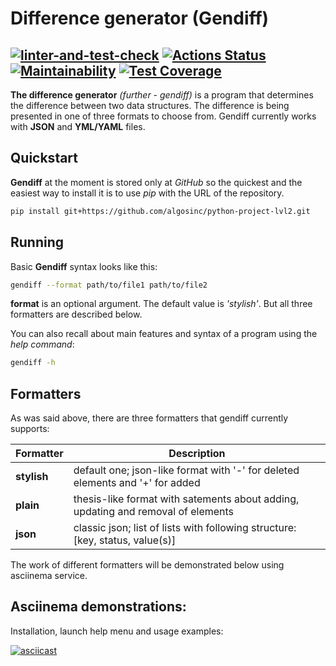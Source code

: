 # Difference generator (Gendiff)
[![linter-and-test-check](https://github.com/Corrosion667/python-project-lvl2/actions/workflows/linter-and-test-check.yml/badge.svg)](https://github.com/Corrosion667/python-project-lvl2/actions/workflows/linter-and-test-check.yml)
[![Actions Status](https://github.com/algosinc/python-project-lvl2/workflows/hexlet-check/badge.svg)](https://github.com/algosinc/python-project-lvl2/actions)
[![Maintainability](https://api.codeclimate.com/v1/badges/f3994705cf70aae343a6/maintainability)](https://codeclimate.com/github/algosinc/python-project-lvl2/maintainability)
[![Test Coverage](https://api.codeclimate.com/v1/badges/f3994705cf70aae343a6/test_coverage)](https://codeclimate.com/github/algosinc/python-project-lvl2/test_coverage)
---

**The difference generator** *(further - gendiff)* is a program that determines the difference between two data structures.
The difference is being presented in one of three formats to choose from.
Gendiff currently works with **JSON** and **YML/YAML** files.


## Quickstart

**Gendiff** at the moment is stored only at *GitHub* so the quickest and the easiest way to install it is to use *pip* with the URL of the repository.
```bash
pip install git+https://github.com/algosinc/python-project-lvl2.git
```

## Running

Basic **Gendiff** syntax looks like this:
```bash
gendiff --format path/to/file1 path/to/file2
```
**format** is an optional argument. The default value is *'stylish'*. But all three formatters are described below.

You can also recall about main features and syntax of a program using the *help command*:
```bash
gendiff -h
```

## Formatters

As was said above, there are three formatters that gendiff currently supports:

|   **Formatter**   |                                    **Description**                                    |
|-------------------|---------------------------------------------------------------------------------------|
|     **stylish**     | default one; json-like format with '-' for deleted elements and '+' for added         |       
|      **plain**      | thesis-like format with satements about adding, updating and removal of elements      |      
|      **json**       | classic json; list of lists with following structure: [key, status, value(s)]         |

The work of different formatters will be demonstrated below using asciinema service.

## Asciinema demonstrations:

Installation, launch help menu and usage examples:

[![asciicast](https://asciinema.org/a/wzugT96j90lbCmbgWcnguY6Yc.svg)](https://asciinema.org/a/wzugT96j90lbCmbgWcnguY6Yc)

